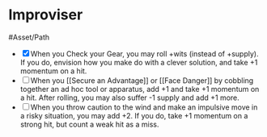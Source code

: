 # Improviser
#Asset/Path 

- <input type="checkbox" checked>When you Check your Gear, you may roll +wits (instead of +supply). If you do, envision how you make do with a clever solution, and take +1 momentum on a hit.
- <input type="checkbox">When you [[Secure an Advantage]] or [[Face Danger]] by cobbling together an ad hoc tool or apparatus, add +1 and take +1 momentum on a hit. After rolling, you may also suffer -1 supply and add +1 more.
- <input type="checkbox">When you throw caution to the wind and make an impulsive move in a risky situation, you may add +2. If you do, take +1 momentum on a strong hit, but count a weak hit as a miss.
